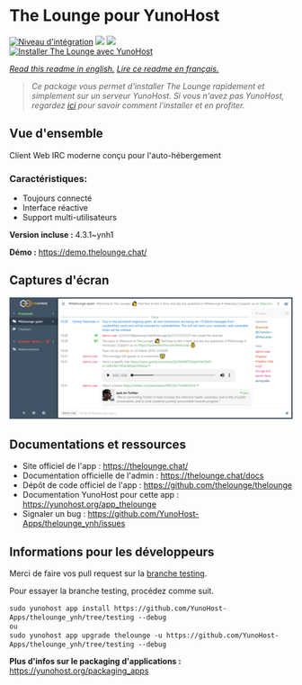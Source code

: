 # The Lounge pour YunoHost

[![Niveau d'intégration](https://dash.yunohost.org/integration/thelounge.svg)](https://dash.yunohost.org/appci/app/thelounge) ![](https://ci-apps.yunohost.org/ci/badges/thelounge.status.svg) ![](https://ci-apps.yunohost.org/ci/badges/thelounge.maintain.svg)  
[![Installer The Lounge avec YunoHost](https://install-app.yunohost.org/install-with-yunohost.svg)](https://install-app.yunohost.org/?app=thelounge)

*[Read this readme in english.](./README.md)*
*[Lire ce readme en français.](./README_fr.md)*

> *Ce package vous permet d'installer The Lounge rapidement et simplement sur un serveur YunoHost.
Si vous n'avez pas YunoHost, regardez [ici](https://yunohost.org/#/install) pour savoir comment l'installer et en profiter.*

## Vue d'ensemble

Client Web IRC moderne conçu pour l'auto-hébergement

### Caractéristiques:

- Toujours connecté
- Interface réactive
- Support multi-utilisateurs 

**Version incluse :** 4.3.1~ynh1

**Démo :** https://demo.thelounge.chat/

## Captures d'écran

![](./doc/screenshots/thelounge-screenshot.png)

## Documentations et ressources

* Site officiel de l'app : https://thelounge.chat/
* Documentation officielle de l'admin : https://thelounge.chat/docs
* Dépôt de code officiel de l'app : https://github.com/thelounge/thelounge
* Documentation YunoHost pour cette app : https://yunohost.org/app_thelounge
* Signaler un bug : https://github.com/YunoHost-Apps/thelounge_ynh/issues

## Informations pour les développeurs

Merci de faire vos pull request sur la [branche testing](https://github.com/YunoHost-Apps/thelounge_ynh/tree/testing).

Pour essayer la branche testing, procédez comme suit.
```
sudo yunohost app install https://github.com/YunoHost-Apps/thelounge_ynh/tree/testing --debug
ou
sudo yunohost app upgrade thelounge -u https://github.com/YunoHost-Apps/thelounge_ynh/tree/testing --debug
```

**Plus d'infos sur le packaging d'applications :** https://yunohost.org/packaging_apps